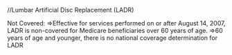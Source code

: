 //Lumbar Artificial Disc Replacement (LADR)

Not Covered:
=>Effective for services performed on or after August 14, 2007, LADR is non-covered for Medicare beneficiaries over 60 years of age.
=>60 years of age and younger, there is no national coverage determination for LADR
